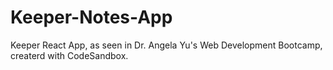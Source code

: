 # Keeper-Notes-App
Keeper React App, as seen in Dr. Angela Yu's Web Development Bootcamp, createrd with CodeSandbox.
